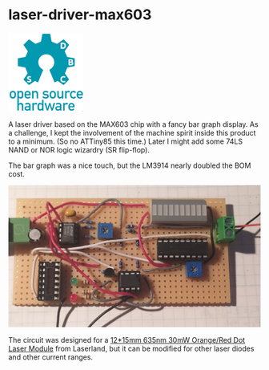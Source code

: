 # laser-driver-max603

![oshw-logo](img/oshw-logo.png)

A laser driver based on the MAX603 chip with a fancy bar graph display. 
As a challenge, I kept the involvement of the machine spirit inside this product to a minimum. (So no ATTiny85 this time.) Later I might add some 74LS NAND or NOR logic wizardry (SR flip-flop).

The bar graph was a nice touch, but the LM3914 nearly doubled the BOM cost.

![Assembled circuit](img/laser-driver-max603pcb.jpg)

The circuit was designed for a [12*15mm 635nm 30mW Orange/Red Dot Laser Module](https://www.laserlands.net/diode-laser-module/600nm-640nm-orange-red-laser-module/635dot/1pc-635nm-30mw-orange-red-laser-diode-module-i-12x15mm-no-driver.html) from Laserland, but it can be modified for other laser diodes and other current ranges.
